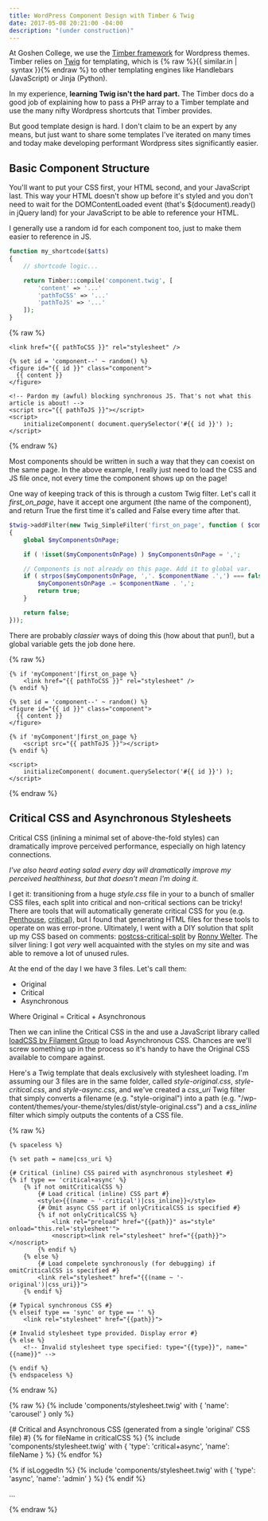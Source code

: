 ```yaml
---
title: WordPress Component Design with Timber & Twig
date: 2017-05-08 20:21:00 -04:00
description: "(under construction)"
---
```


At Goshen College, we use the [Timber framework](https://www.upstatement.com/timber/) for Wordpress themes. Timber relies on [Twig](https://twig.sensiolabs.org/) for templating, which is {% raw %}{{&nbsp;similar.in&nbsp;\|&nbsp;syntax&nbsp;}}{% endraw %} to other templating engines like Handlebars (JavaScript) or Jinja (Python).

In my experience, **learning Twig isn't the hard part.** The Timber docs do a good job of explaining how to pass a PHP array to a Timber template and use the many nifty Wordpress shortcuts that Timber provides. 

But good template design is hard. I don't claim to be an expert by any means, but just want to share some templates I've iterated on many times and today make developing performant Wordpress sites significantly easier.

## Basic Component Structure
You'll want to put your CSS first, your HTML second, and your JavaScript last. This way your HTML doesn't show up before it's styled and you don't need to wait for the DOMContentLoaded event (that's $(document).ready() in jQuery land) for your JavaScript to be able to reference your HTML.

I generally use a random id for each component too, just to make them easier to reference in JS.

```php
function my_shortcode($atts) 
{
	// shortcode logic...

	return Timber::compile('component.twig', [
		'content' => '...'
		'pathToCSS' => '...'
		'pathToJS' => '...'
	]);
}
```

{% raw %}
```twig
<link href="{{ pathToCSS }}" rel="stylesheet" />

{% set id = 'component--' ~ random() %}
<figure id="{{ id }}" class="component">
  {{ content }}
</figure>

<!-- Pardon my (awful) blocking synchronous JS. That's not what this article is about! -->
<script src="{{ pathToJS }}"></script>
<script>
	initializeComponent( document.querySelector('#{{ id }}') );
</script>
```
{% endraw %}

Most components should be written in such a way that they can coexist on the same page. In the above example, I really just need to load the CSS and JS file once, not every time the component shows up on the page!

One way of keeping track of this is through a custom Twig filter. Let's call it *first_on_page*, have it accept one argument (the name of the component), and return True the first time it's called and False every time after that. 

```php
$twig->addFilter(new Twig_SimpleFilter('first_on_page', function ( $componentName ) 
{
	global $myComponentsOnPage;

	if ( !isset($myComponentsOnPage) ) $myComponentsOnPage = ',';

	// Components is not already on this page. Add it to global var.
	if ( strpos($myComponentsOnPage, ','. $componentName .',') === false ) {
		$myComponentsOnPage .= $componentName . ',';
		return true;
	}

	return false;
}));
```
There are probably *classier* ways of doing this (how about that pun!), but a global variable gets the job done here.

{% raw %}
```twig
{% if 'myComponent'|first_on_page %}
	<link href="{{ pathToCSS }}" rel="stylesheet" />
{% endif %}

{% set id = 'component--' ~ random() %}
<figure id="{{ id }}" class="component">
  {{ content }}
</figure>

{% if 'myComponent'|first_on_page %}
	<script src="{{ pathToJS }}"></script>
{% endif %}

<script>
	initializeComponent( document.querySelector('#{{ id }}') );
</script>
```
{% endraw %}

## Critical CSS and Asynchronous Stylesheets

Critical CSS (inlining a minimal set of above-the-fold styles) can dramatically improve perceived performance, especially on high latency connections. 

<em>I've also heard eating salad every day will dramatically improve my perceived healthiness, but that doesn't mean I'm doing it.</em>

I get it: transitioning from a huge *style.css* file in your <code><head></code> to a bunch of smaller CSS files, each split into critical and non-critical sections can be tricky! There are tools that will automatically generate critical CSS for you (e.g. [Penthouse](https://github.com/pocketjoso/penthouse), [critical](https://github.com/addyosmani/critical)), but I found that generating HTML files for these tools to operate on was error-prone. Ultimately, I went with a DIY solution that split up my CSS based on comments: [postcss-critical-split](https://github.com/mrnocreativity/postcss-critical-split) by [Ronny Welter](https://github.com/mrnocreativity). The silver lining: I got *very* well acquainted with the styles on my site and was able to remove a lot of unused rules.

At the end of the day I we have 3 files. Let's call them:

- Original
- Critical
- Asynchronous

Where Original = Critical + Asynchronous

Then we can inline the Critical CSS in the <code><head></code> and use a JavaScript library called [loadCSS by Filament Group](https://github.com/filamentgroup/loadCSS) to load Asynchronous CSS. Chances are we'll screw something up in the process so it's handy to have the Original CSS available to compare against. 

Here's a Twig template that deals exclusively with stylesheet loading. I'm assuming our 3 files are in the same folder, called *style-original.css*, *style-critical.css*, and *style-async.css*, and we've created a *css_uri* Twig filter that simply converts a filename (e.g. "style-original") into a path (e.g. "/wp-content/themes/your-theme/styles/dist/style-original.css") and a *css_inline* filter which simply outputs the contents of a CSS file.

{% raw %}
```twig
{% spaceless %}

{% set path = name|css_uri %}
	
{# Critical (inline) CSS paired with asynchronous stylesheet #}
{% if type == 'critical+async' %}
	{% if not omitCriticalCSS %}
		{# Load critical (inline) CSS part #}
		<style>{{(name ~ '-critical')|css_inline}}</style>
		{# Omit async CSS part if onlyCriticalCSS is specified #}
		{% if not onlyCriticalCSS %}
			<link rel="preload" href="{{path}}" as="style" onload="this.rel='stylesheet'">
			<noscript><link rel="stylesheet" href="{{path}}"></noscript>
		{% endif %}
	{% else %}
		{# Load compelete synchronously (for debugging) if omitCriticalCSS is specified #}
		<link rel="stylesheet" href="{{(name ~ '-original')|css_uri}}">
	{% endif %}

{# Typical synchronous CSS #}
{% elseif type == 'sync' or type == '' %}
	<link rel="stylesheet" href="{{path}}">
	
{# Invalid stylesheet type provided. Display error #}
{% else %}
	<!-- Invalid stylesheet type specified: type="{{type}}", name="{{name}}" -->

{% endif %}
{% endspaceless %}
```
{% endraw %}


{% raw %}
{% include 'components/stylesheet.twig' with { 'name': 'carousel' } only %}

{# Critical and Asynchronous CSS (generated from a single 'original' CSS file) #}
{% for fileName in criticalCSS %}
	{% include 'components/stylesheet.twig' with { 'type': 'critical+async', 'name': fileName } %}
{% endfor %}

{% if isLoggedIn %}
	{% include 'components/stylesheet.twig' with { 'type': 'async', 'name': 'admin' } %}
{% endif %}

...

{% endraw %}